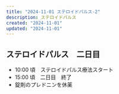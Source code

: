 ```yaml
---
title: "2024-11-01 ステロイドパルス-2"
description: ステロイドパルス
created: "2024-11-01"
updated: "2024-11-01"
---
```


## ステロイドパルス　二日目

- 10:00 頃　ステロイドパルス療法スタート
- 15:00 頃　二日目　終了
- 錠剤のプレドニンを休薬
